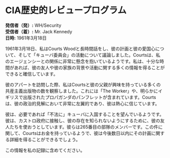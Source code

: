 # CIA歴史的レビュープログラム

**発信者（発）:** WH/Security  
**受信者（着）:** Mr. Jack Kennedy  
**日時:** 1961年3月18日  

1961年3月18日、私はCourts Woodと長時間話をし、彼の計画と彼の愛国心について、そして「キューバ委員会」の活動について議論しました。Courtsは、私のエージェンシーとの関係に非常に懸念を抱いているようです。私は、十分な時間があれば、彼の友人や彼の家族の背景や活動に関する多くの情報を得ることができると確信しています。

彼のアパートを訪問した際、私はCourtsと彼の父親が興味を持っている多くの共産主義出版物の数を観察しました。これには「The Worker」や、明らかにイギリスで出版されたプロパガンダのパンフレットが含まれています。Courtsは、彼の政治的見解において非常に左翼的であり、彼は熱心に信じています。

彼は、必要であれば「不法に」キューバに入国することを望んでいるようです。彼は、カストロ政府に接触し、彼の存在を知られないようにするために、彼の友人たちを使おうとしています。彼らは265番目の部隊のメンバーです。この件に関して、Courtsはお金を持っているようで、彼は今後数日以内にその計画に関する詳細を得ることができるでしょう。

この情報を私の記録に含めてください。